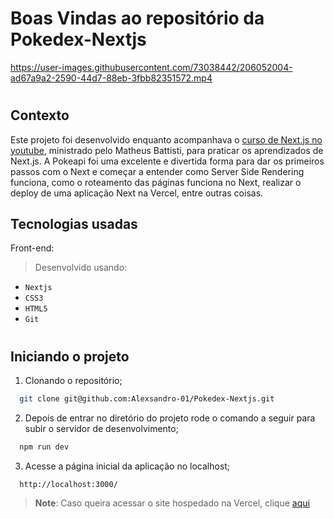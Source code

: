 # Boas Vindas ao repositório da Pokedex-Nextjs



https://user-images.githubusercontent.com/73038442/206052004-ad67a9a2-2590-44d7-88eb-3fbb82351572.mp4


#

## Contexto
Este projeto foi desenvolvido enquanto acompanhava o [curso de Next.js no youtube]("https://www.youtube.com/playlist?list=PLnDvRpP8BnezfJcfiClWskFOLODeqI_Ft"), ministrado pelo Matheus Battisti, para praticar os aprendizados de Next.js. A Pokeapi foi uma excelente e divertida forma para dar os primeiros passos com o Next e começar a entender como Server Side Rendering funciona, como o roteamento das páginas funciona no Next, realizar o deploy de uma aplicação Next na Vercel, entre outras coisas.

## Tecnologias usadas

Front-end:

> Desenvolvido usando: 
* `Nextjs`
* `CSS3`
* `HTML5`
* `Git`

#

## Iniciando o projeto

  1. Clonando o repositório;

```bash
  git clone git@github.com:Alexsandro-01/Pokedex-Nextjs.git
```

2. Depois de entrar no diretório do projeto rode o comando a seguir para subir o servidor de desenvolvimento;

```bash
  npm run dev
```

3. Acesse a página inicial da aplicação no localhost;

```
  http://localhost:3000/
```

> **Note**: Caso queira acessar o site hospedado na Vercel, clique [aqui](https://pokedex-nextjs-virid.vercel.app/)
